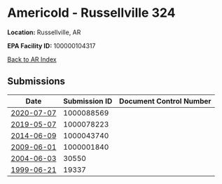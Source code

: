 # Americold - Russellville 324

**Location:** Russellville, AR

**EPA Facility ID:** 100000104317

[Back to AR Index](../../index.md)

## Submissions

| Date | Submission ID | Document Control Number |
|------|--------------|-------------------------|
| [2020-07-07](submissions/1000088569.md) | 1000088569 |  |
| [2019-05-07](submissions/1000078223.md) | 1000078223 |  |
| [2014-06-09](submissions/1000043740.md) | 1000043740 |  |
| [2009-06-01](submissions/1000001840.md) | 1000001840 |  |
| [2004-06-03](submissions/30550.md) | 30550 |  |
| [1999-06-21](submissions/19337.md) | 19337 |  |
